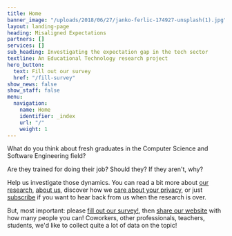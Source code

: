 ```yaml
---
title: Home
banner_image: "/uploads/2018/06/27/janko-ferlic-174927-unsplash(1).jpg"
layout: landing-page
heading: Misaligned Expectations
partners: []
services: []
sub_heading: Investigating the expectation gap in the tech sector
textline: An Educational Technology research project
hero_button:
  text: Fill out our survey
  href: "/fill-survey"
show_news: false
show_staff: false
menu:
  navigation:
    name: Home
    identifier: _index
    url: "/"
    weight: 1
---
```


What do you think about fresh graduates in the Computer Science and Software Engineering field?

Are they trained for doing their job? Should they? If they aren't, why?

Help us investigate those dynamics. You can read a bit more about [our research](/ourresearch/),
[about us](/about), discover how we [care about your privacy](/privacy/), or just [subscribe](/hearback/)
if you want to hear back from us when the research is over.

But, most important: please [fill out our survey!](/fill-survey), then [share our website](#sharediv) with
how many people you can! Coworkers, other professionals, teachers, students, we'd like to collect quite a lot
of data on the topic!
